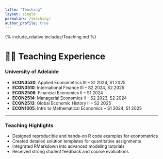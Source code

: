 ```yaml
---
title: "Teaching"
layout: single
permalink: /teaching/
author_profile: true
---
```

{% include_relative includes/Teaching.md %}
# 🧑‍🏫 Teaching Experience

### University of Adelaide

- **ECON3530**: Applied Econometrics III – S1 2024, S1 2025  
- **ECON3510**: International Finance III – S2 2024, S2 2025  
- **ECON2508**: Financial Economics II – S1 2024  
- **ECON2514**: Managerial Economics II – S2 2023, S2 2024  
- **ECON2513**: Global Economic History II – S2 2025  
- **ECON1005**: Intro to Mathematical Economics – S1 2024, S1 2025

---

### Teaching Highlights

- Designed reproducible and hands-on R code examples for econometrics
- Created detailed solution templates for quantitative assignments
- Integrated RMarkdown into advanced modeling tutorials
- Received strong student feedback and course evaluations
